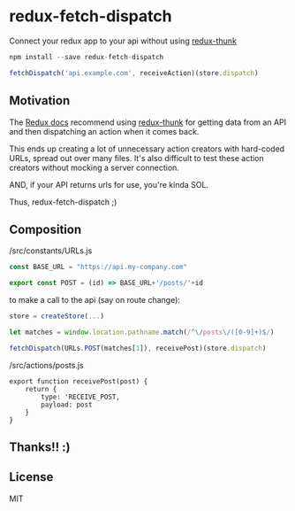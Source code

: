 redux-fetch-dispatch
==========

Connect your redux app to your api without using [redux-thunk](https://github.com/gaearon/redux-thunk)

```js
npm install --save redux-fetch-dispatch
```

```js
fetchDispatch('api.example.com', receiveAction)(store.dispatch)
```

## Motivation

The [Redux docs](http://rackt.org/redux/docs/advanced/AsyncActions.html) recommend using [redux-thunk](https://github.com/gaearon/redux-thunk) for getting data from an API and then dispatching an action when it comes back.

This ends up creating a lot of unnecessary action creators with hard-coded URLs, spread out over many files. It's also difficult to test these action creators without mocking a server connection.

AND, if your API returns urls for use, you're kinda SOL.

Thus, redux-fetch-dispatch ;)

## Composition

/src/constants/URLs.js
```js
const BASE_URL = "https://api.my-company.com"

export const POST = (id) => BASE_URL+'/posts/'+id
```

to make a call to the api (say on route change):
```js
store = createStore(...)

let matches = window.location.pathname.match(/^\/posts\/([0-9]+)$/)

fetchDispatch(URLs.POST(matches[1]), receivePost)(store.dispatch)
```

/src/actions/posts.js
```
export function receivePost(post) {
	return {
		type: 'RECEIVE_POST,
		payload: post
	}
}
```

## Thanks!! :)

## License
MIT
